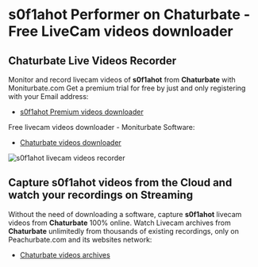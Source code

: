 # s0f1ahot Performer on Chaturbate - Free LiveCam videos downloader

## Chaturbate Live Videos Recorder

Monitor and record livecam videos of **s0f1ahot** from **Chaturbate** with Moniturbate.com
Get a premium trial for free by just and only registering with your Email address:
* [s0f1ahot Premium videos downloader](https://moniturbate.com/request-demo-licence-key.html)

Free livecam videos downloader - Moniturbate Software:
* [Chaturbate videos downloader](https://moniturbate.com/moniturbate-download-software.html)

![s0f1ahot livecam videos recorder](https://peachurnet.com/templates/moniturbate-software.png)


## Capture s0f1ahot videos from the Cloud and watch your recordings on Streaming

Without the need of downloading a software, capture **s0f1ahot** livecam videos from **Chaturbate** 100% online.
Watch Livecam archives from **Chaturbate** unlimitedly from thousands of existing recordings, only on Peachurbate.com and its websites network:
* [Chaturbate videos archives](https://peachurnet.com/)